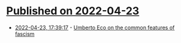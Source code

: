 # [Published on 2022-04-23](index.md)

* [2022-04-23, 17:39:17](https://news.ycombinator.com/item?id=31136384) - [Umberto Eco on the common features of fascism](https://www.openculture.com/2016/11/umberto-eco-makes-a-list-of-the-14-common-features-of-fascism.html)

